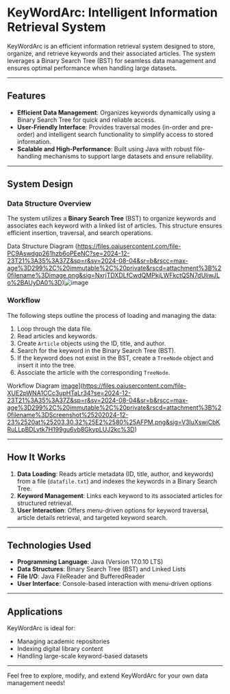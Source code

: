 # KeyWordArc: Intelligent Information Retrieval System

KeyWordArc is an efficient information retrieval system designed to store, organize, and retrieve keywords and their associated articles. The system leverages a Binary Search Tree (BST) for seamless data management and ensures optimal performance when handling large datasets.

---

## Features
- **Efficient Data Management**: Organizes keywords dynamically using a Binary Search Tree for quick and reliable access.
- **User-Friendly Interface**: Provides traversal modes (in-order and pre-order) and intelligent search functionality to simplify access to stored information.
- **Scalable and High-Performance**: Built using Java with robust file-handling mechanisms to support large datasets and ensure reliability.

---

## System Design
### **Data Structure Overview**
The system utilizes a **Binary Search Tree** (BST) to organize keywords and associates each keyword with a linked list of articles. This structure ensures efficient insertion, traversal, and search operations.

Data Structure Diagram
(https://files.oaiusercontent.com/file-PC9Aswdgp261hzb6oPEeNC?se=2024-12-23T21%3A35%3A37Z&sp=r&sv=2024-08-04&sr=b&rscc=max-age%3D299%2C%20immutable%2C%20private&rscd=attachment%3B%20filename%3Dimage.png&sig=NxrjTDXDLfCwdQMPkjLWFkctQSN7dUliwJLo%2BAUyDA0%3D)![image](https://github.com/user-attachments/assets/58b1880f-b9c8-4709-9a6b-0f38882643ed)

### **Workflow**
The following steps outline the process of loading and managing the data:
1. Loop through the data file.
2. Read articles and keywords.
3. Create `Article` objects using the ID, title, and author.
4. Search for the keyword in the Binary Search Tree (BST).
5. If the keyword does not exist in the BST, create a `TreeNode` object and insert it into the tree.
6. Associate the article with the corresponding `TreeNode`.

Workflow Diagram
[image](https://github.com/user-attachments/assets/2242a61a-84e3-476a-8856-eb031af22ce5)](https://files.oaiusercontent.com/file-XUE2pWNA1CCc3upHTaLr34?se=2024-12-23T21%3A35%3A37Z&sp=r&sv=2024-08-04&sr=b&rscc=max-age%3D299%2C%20immutable%2C%20private&rscd=attachment%3B%20filename%3DScreenshot%25202024-12-23%2520at%25203.30.32%25E2%2580%25AFPM.png&sig=V3luXswiCbKRuLLpBDLytk7H199gu6vb8GkypLUJ2kc%3D)



---

## How It Works
1. **Data Loading**: Reads article metadata (ID, title, author, and keywords) from a file (`datafile.txt`) and indexes the keywords in a Binary Search Tree.
2. **Keyword Management**: Links each keyword to its associated articles for structured retrieval.
3. **User Interaction**: Offers menu-driven options for keyword traversal, article details retrieval, and targeted keyword search.

---

## Technologies Used
- **Programming Language**: Java (Version 17.0.10 LTS)
- **Data Structures**: Binary Search Tree (BST) and Linked Lists
- **File I/O**: Java FileReader and BufferedReader
- **User Interface**: Console-based interaction with menu-driven options

---

## Applications
KeyWordArc is ideal for:
- Managing academic repositories
- Indexing digital library content
- Handling large-scale keyword-based datasets

---

Feel free to explore, modify, and extend KeyWordArc for your own data management needs!
